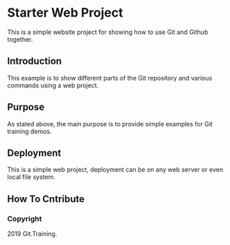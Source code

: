 # Starter Web Project

This is a simple website project for showing how to use Git and Github together. 

## Introduction

This example is to show different parts of the Git repository and various commands using a web project. 

## Purpose

As stated above, the main purpose is to provide simple examples for Git training demos. 

## Deployment

This is a simple web project, deployment can be on any web server or even local file system. 

## How To Cntribute

### Copyright 

2019 Git.Training. 